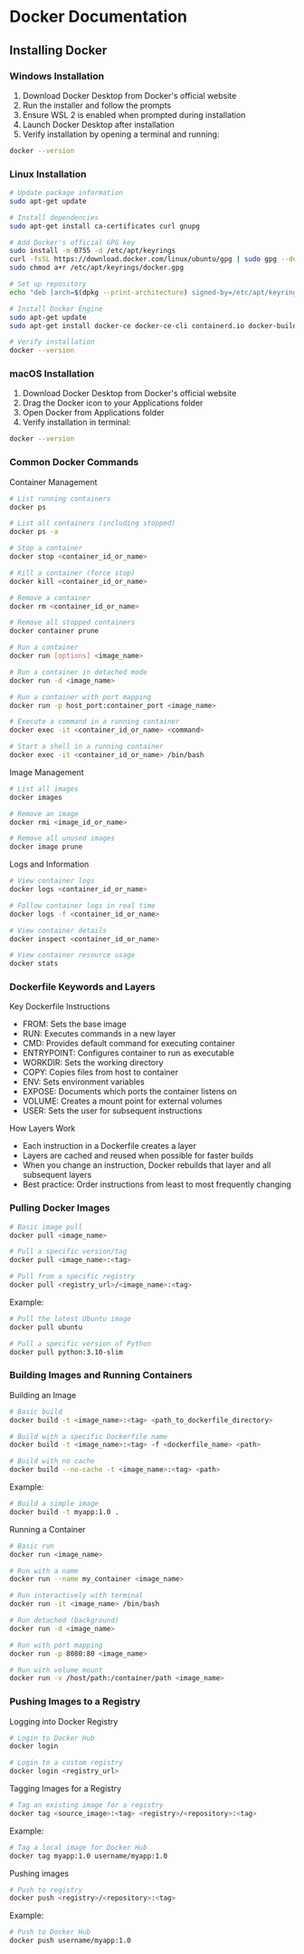 # Docker Documentation

## Installing Docker

### Windows Installation

1. Download Docker Desktop from Docker's official website
2. Run the installer and follow the prompts
3. Ensure WSL 2 is enabled when prompted during installation
4. Launch Docker Desktop after installation
5. Verify installation by opening a terminal and running:

```bash
docker --version
```

### Linux Installation

```bash
# Update package information
sudo apt-get update

# Install dependencies
sudo apt-get install ca-certificates curl gnupg

# Add Docker's official GPG key
sudo install -m 0755 -d /etc/apt/keyrings
curl -fsSL https://download.docker.com/linux/ubuntu/gpg | sudo gpg --dearmor -o /etc/apt/keyrings/docker.gpg
sudo chmod a+r /etc/apt/keyrings/docker.gpg

# Set up repository
echo "deb [arch=$(dpkg --print-architecture) signed-by=/etc/apt/keyrings/docker.gpg] https://download.docker.com/linux/ubuntu $(. /etc/os-release && echo "$VERSION_CODENAME") stable" | sudo tee /etc/apt/sources.list.d/docker.list > /dev/null

# Install Docker Engine
sudo apt-get update
sudo apt-get install docker-ce docker-ce-cli containerd.io docker-buildx-plugin docker-compose-plugin

# Verify installation
docker --version
```

### macOS Installation

1. Download Docker Desktop from Docker's official website
2. Drag the Docker icon to your Applications folder
3. Open Docker from Applications folder
4. Verify installation in terminal:

```bash
docker --version
```

### Common Docker Commands

Container Management

```bash
# List running containers
docker ps

# List all containers (including stopped)
docker ps -a

# Stop a container
docker stop <container_id_or_name>

# Kill a container (force stop)
docker kill <container_id_or_name>

# Remove a container
docker rm <container_id_or_name>

# Remove all stopped containers
docker container prune

# Run a container
docker run [options] <image_name>

# Run a container in detached mode
docker run -d <image_name>

# Run a container with port mapping
docker run -p host_port:container_port <image_name>

# Execute a command in a running container
docker exec -it <container_id_or_name> <command>

# Start a shell in a running container
docker exec -it <container_id_or_name> /bin/bash
```

Image Management

```bash
# List all images
docker images

# Remove an image
docker rmi <image_id_or_name>

# Remove all unused images
docker image prune
```

Logs and Information

``` bash
# View container logs
docker logs <container_id_or_name>

# Follow container logs in real time
docker logs -f <container_id_or_name>

# View container details
docker inspect <container_id_or_name>

# View container resource usage
docker stats
```

### Dockerfile Keywords and Layers

Key Dockerfile Instructions

- FROM: Sets the base image
- RUN: Executes commands in a new layer
- CMD: Provides default command for executing container
- ENTRYPOINT: Configures container to run as executable
- WORKDIR: Sets the working directory
- COPY: Copies files from host to container
- ENV: Sets environment variables
- EXPOSE: Documents which ports the container listens on
- VOLUME: Creates a mount point for external volumes
- USER: Sets the user for subsequent instructions

How Layers Work

- Each instruction in a Dockerfile creates a layer
- Layers are cached and reused when possible for faster builds
- When you change an instruction, Docker rebuilds that layer and all subsequent layers
- Best practice: Order instructions from least to most frequently changing

### Pulling Docker Images

```bash
# Basic image pull
docker pull <image_name>

# Pull a specific version/tag
docker pull <image_name>:<tag>

# Pull from a specific registry
docker pull <registry_url>/<image_name>:<tag>
```

Example:

```bash
# Pull the latest Ubuntu image
docker pull ubuntu

# Pull a specific version of Python
docker pull python:3.10-slim
```

### Building Images and Running Containers

Building an Image

```bash
# Basic build
docker build -t <image_name>:<tag> <path_to_dockerfile_directory>

# Build with a specific Dockerfile name
docker build -t <image_name>:<tag> -f <dockerfile_name> <path>

# Build with no cache
docker build --no-cache -t <image_name>:<tag> <path>
```

Example:

```bash
# Build a simple image
docker build -t myapp:1.0 .
```

Running a Container

```bash
# Basic run
docker run <image_name>

# Run with a name
docker run --name my_container <image_name>

# Run interactively with terminal
docker run -it <image_name> /bin/bash

# Run detached (background)
docker run -d <image_name>

# Run with port mapping
docker run -p 8080:80 <image_name>

# Run with volume mount
docker run -v /host/path:/container/path <image_name>
```

### Pushing Images to a Registry

Logging into Docker Registry

 ```bash
# Login to Docker Hub
docker login

# Login to a custom registry
docker login <registry_url>
 ```

Tagging Images for a Registry

```bash
# Tag an existing image for a registry
docker tag <source_image>:<tag> <registry>/<repository>:<tag>
```

Example:

```bash
# Tag a local image for Docker Hub
docker tag myapp:1.0 username/myapp:1.0
```

Pushing images

```bash
# Push to registry
docker push <registry>/<repository>:<tag>
```

Example:

```bash
# Push to Docker Hub
docker push username/myapp:1.0
```
